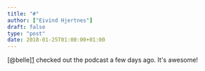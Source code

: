 ```yaml
---
title: "#"
author: ["Eivind Hjertnes"]
draft: false
type: "post"
date: 2018-01-25T01:00:00+01:00
---
```


[@belle][1](https://micro.blog/belle) checked out the podcast a few
days ago. It's awesome!
